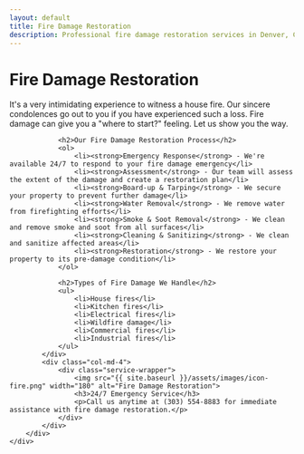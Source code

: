 ```yaml
---
layout: default
title: Fire Damage Restoration
description: Professional fire damage restoration services in Denver, Colorado. We handle everything from smoke damage to structural repairs.
---
```


<div class="section">
    <div class="container">
        <div class="row">
            <div class="col-md-8">
                <h1>Fire Damage Restoration</h1>
                <p>It's a very intimidating experience to witness a house fire. Our sincere condolences go out to you if you have experienced such a loss. Fire damage can give you a "where to start?" feeling. Let us show you the way.</p>
                
                <h2>Our Fire Damage Restoration Process</h2>
                <ol>
                    <li><strong>Emergency Response</strong> - We're available 24/7 to respond to your fire damage emergency</li>
                    <li><strong>Assessment</strong> - Our team will assess the extent of the damage and create a restoration plan</li>
                    <li><strong>Board-up & Tarping</strong> - We secure your property to prevent further damage</li>
                    <li><strong>Water Removal</strong> - We remove water from firefighting efforts</li>
                    <li><strong>Smoke & Soot Removal</strong> - We clean and remove smoke and soot from all surfaces</li>
                    <li><strong>Cleaning & Sanitizing</strong> - We clean and sanitize affected areas</li>
                    <li><strong>Restoration</strong> - We restore your property to its pre-damage condition</li>
                </ol>

                <h2>Types of Fire Damage We Handle</h2>
                <ul>
                    <li>House fires</li>
                    <li>Kitchen fires</li>
                    <li>Electrical fires</li>
                    <li>Wildfire damage</li>
                    <li>Commercial fires</li>
                    <li>Industrial fires</li>
                </ul>
            </div>
            <div class="col-md-4">
                <div class="service-wrapper">
                    <img src="{{ site.baseurl }}/assets/images/icon-fire.png" width="180" alt="Fire Damage Restoration">
                    <h3>24/7 Emergency Service</h3>
                    <p>Call us anytime at (303) 554-8883 for immediate assistance with fire damage restoration.</p>
                </div>
            </div>
        </div>
    </div>
</div> 
